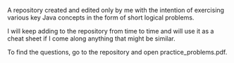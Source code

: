 A repository created and edited only by me with the intention of exercising various key Java concepts in the form of short logical problems. 

I will keep adding to the repository from time to time and will use it as a cheat sheet if I come along anything that might be similar.  

To find the questions, go to the repository and open practice_problems.pdf.
